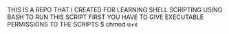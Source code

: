 THIS IS A REPO THAT I CREATED FOR LEARNING SHELL SCRIPTING USING BASH
TO RUN THIS SCRIPT
FIRST YOU HAVE TO GIVE EXECUTABLE PERMISSIONS TO THE SCRIPTS
$ chmod u+x <script-name>

